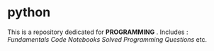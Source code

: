 # python
This is a repository dedicated for **PROGRAMMING** .
Includes : 
    *Fundamentals*
    *Code Notebooks*
    *Solved Programming Questions*
    etc.
    

